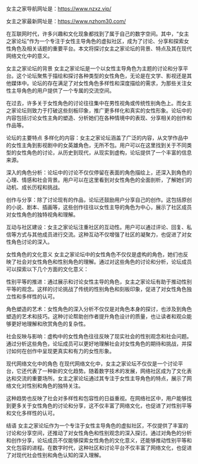 
女主之家导航网址是：https://www.nzxz.vip/

女主之家最新网址是：https://www.nzhom30.com/

在互联网时代，许多兴趣和文化现象都找到了属于自己的数字空间。其中，“女主之家论坛”作为一个专注于女性主导角色的虚拟社区，成为了讨论、分享和探索女性角色及相关话题的重要平台。本文将探讨女主之家论坛的背景、特点及其在现代网络文化中的意义。

女主之家论坛的背景
女主之家论坛是一个以女性主导角色为主题的讨论和分享平台。这个论坛聚焦于描绘和探讨各种类型的女性角色，无论是在文学、影视还是其他媒体中。论坛的存在满足了对女性角色多样性和深度描绘的需求，为那些关注女性主导角色的用户提供了一个专属的交流空间。

在过去，许多关于女性角色的讨论往往集中在男性视角或传统性别角色上。而女主之家论坛则致力于打破这些刻板印象，推广更多样化和真实的女性形象。论坛中的内容包括讨论女性主角的塑造、分析她们在各种情境中的表现、分享相关的创作和作品等。

论坛的主要特点
多样化的内容：女主之家论坛涵盖了广泛的内容，从文学作品中的女性主角到影视剧中的女英雄角色，无所不包。用户可以在这里找到关于不同类型的女性角色的讨论，从历史到现代，从现实到虚构，论坛提供了一个丰富的信息来源。

深入的角色分析：论坛中的讨论不仅仅停留在表面的角色描绘上，还深入到角色的心理、情感和社会背景。用户可以在这里看到对女性角色的全面剖析，了解她们的动机、成长历程和挑战。

创作与分享：除了讨论现有的作品，论坛还鼓励用户分享自己的创作。这包括原创的小说、剧本、插画等，这些创作往往以女性主导的角色为中心，展示了社区成员对女性角色的独特视角和理解。

互动与社区建设：女主之家论坛注重社区的互动性。用户可以通过评论、回复、私信等方式与其他成员进行交流。这种互动不仅增强了社区的凝聚力，也促进了对女性角色讨论的深入。

女性角色的文化意义
女主之家论坛中的女性角色不仅仅是虚构的角色，她们也反映了社会对女性角色和性别角色的理解。通过对这些角色的讨论和分析，论坛成员可以探索以下几个方面的文化意义：

性别平等的推进：通过展示和讨论女性主导的角色，女主之家论坛有助于推动性别平等的观念。这样的讨论挑战了传统的性别角色和刻板印象，促进了对女性角色独立性和多样性的认可。

角色塑造的艺术：女性角色的深入分析不仅仅是对角色本身的探讨，也涉及到角色塑造的艺术和技巧。这种讨论帮助创作者提升角色设计的质量，也让读者和观众能够更好地理解和欣赏角色的复杂性。

社会反映与影响：虚构中的女性角色往往反映了现实社会的性别观念和社会问题。通过分析这些角色，论坛成员可以更好地理解社会对女性角色的期待和挑战，并探讨如何在创作中呈现更真实和有力的女性形象。

现代网络文化中的角色
在现代网络文化中，女主之家论坛不仅仅是一个讨论平台，它还代表了一种新的文化趋势。随着数字技术的发展，网络社区成为了文化表达和交流的重要场所。女主之家论坛通过其专注于女性主导角色的特点，展示了网络文化对性别和角色的独特关注。

这种趋势也反映了社会对多样性和包容性的日益重视。在网络社区中，用户能够找到更多关于女性角色的讨论和分享，这不仅丰富了网络文化，也促进了对性别平等和文化多样性的认可。

结语
女主之家论坛作为一个专注于女性主导角色的虚拟社区，不仅提供了丰富的讨论和分享空间，还推动了对女性角色和性别观念的深入探讨。通过对角色的分析和创作分享，论坛成员不仅能够探索女性角色的文化意义，还能够推动性别平等和文化包容的进程。在数字时代，这种社区和讨论平台不仅丰富了网络文化，也促进了对现代社会性别和角色认知的深入理解。
